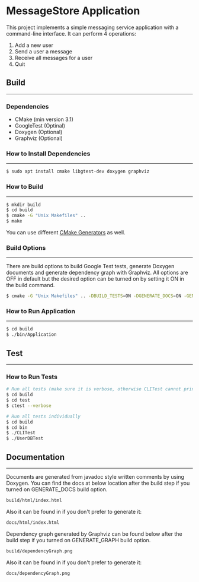 # MessageStore Application

This project implements a simple messaging service application with a command-line interface. It can perform 4 operations:

1.    Add a new user
2.    Send a user a message
3.    Receive all messages for a user
4.    Quit

## Build
---
### Dependencies
- CMake (min version 3.1)
- GoogleTest (Optinal)
- Doxygen (Optional)
- Graphviz (Optional)

### How to Install Dependencies
---
```bash
$ sudo apt install cmake libgtest-dev doxygen graphviz
```

### How to Build
---
```bash
$ mkdir build
$ cd build
$ cmake -G "Unix Makefiles" ..
$ make
```

You can use different [CMake Generators](https://cmake.org/cmake/help/latest/manual/cmake-generators.7.html) as well.

### Build Options
---
There are build options to build Google Test tests, generate Doxygen documents and generate dependency graph with Graphviz.
All options are OFF in default but the desired option can be turned on by setting it ON in the build command.

```bash
$ cmake -G "Unix Makefiles" .. -DBUILD_TESTS=ON -DGENERATE_DOCS=ON -GENERATE_GRAPH=ON 
```

### How to Run Application
---
```bash
$ cd build
$ ./bin/Application
```

## Test
---
### How to Run Tests
```bash
# Run all tests (make sure it is verbose, otherwise CLITest cannot print options on the console)
$ cd build
$ cd test
$ ctest --verbose
```
```bash
# Run all tests individually
$ cd build
$ cd bin
$ ./CLITest
$ ./UserDBTest
```

## Documentation
---
Documents are generated from javadoc style written comments by using Doxygen. 
You can find the docs at below location after the build step if you turned on GENERATE_DOCS build option.
```bash
build/html/index.html
```

Also it can be found in if you don't prefer to generate it:
```bash
docs/html/index.html
```

Dependency graph generated by Graphviz can be found below after the build step if you turned on GENERATE_GRAPH build option.
```bash
build/dependencyGraph.png
```

Also it can be found in if you don't prefer to generate it:
```bash
docs/dependencyGraph.png
```
